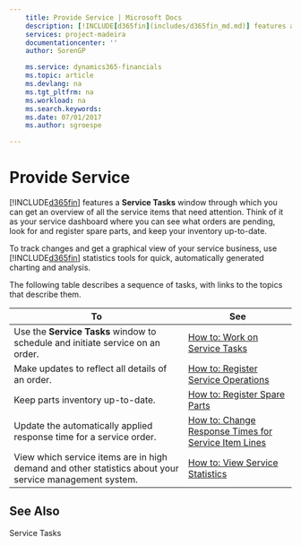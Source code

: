 ```yaml
---
    title: Provide Service | Microsoft Docs
    description: [!INCLUDE[d365fin](includes/d365fin_md.md)] features a **Service Tasks** window through which you can get an overview of all the service items that need attention. Think of it as your service dashboard where you can see what orders are pending, look for and register spare parts, and keep your inventory up-to-date.
    services: project-madeira
    documentationcenter: ''
    author: SorenGP

    ms.service: dynamics365-financials
    ms.topic: article
    ms.devlang: na
    ms.tgt_pltfrm: na
    ms.workload: na
    ms.search.keywords:
    ms.date: 07/01/2017
    ms.author: sgroespe

---
```

# Provide Service
[!INCLUDE[d365fin](includes/d365fin_md.md)] features a **Service Tasks** window through which you can get an overview of all the service items that need attention. Think of it as your service dashboard where you can see what orders are pending, look for and register spare parts, and keep your inventory up-to-date.  
  
 To track changes and get a graphical view of your service business, use [!INCLUDE[d365fin](includes/d365fin_md.md)] statistics tools for quick, automatically generated charting and analysis.  
  
 The following table describes a sequence of tasks, with links to the topics that describe them.   
  
|**To**|**See**|  
|------------|-------------|  
|Use the **Service Tasks** window to schedule and initiate service on an order.|[How to: Work on Service Tasks](../how-to-work-on-service-tasks.md)|  
|Make updates to reflect all details of an order.|[How to: Register Service Operations](../how-to-register-service-operations.md)|  
|Keep parts inventory up-to-date.|[How to: Register Spare Parts](../how-to-register-spare-parts.md)|  
|Update the automatically applied response time for a service order.|[How to: Change Response Times for Service Item Lines](../how-to-change-response-times-for-service-item-lines.md)|  
|View which service items are in high demand and other statistics about your service management system.|[How to: View Service Statistics](../how-to-view-service-statistics.md)|  
  
## See Also  
 Service Tasks